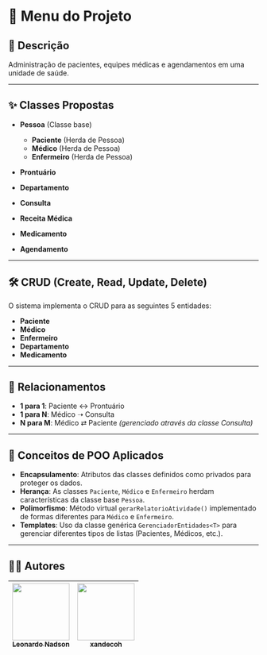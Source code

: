 # 📂 Menu do Projeto

## 📄 Descrição
Administração de pacientes, equipes médicas e agendamentos em uma unidade de saúde.

---

## ✨ Classes Propostas

- **Pessoa** (Classe base)
  - **Paciente** (Herda de Pessoa)
  - **Médico** (Herda de Pessoa)
  - **Enfermeiro** (Herda de Pessoa)

- **Prontuário**
- **Departamento**
- **Consulta**
- **Receita Médica**
- **Medicamento**
- **Agendamento**

---

## 🛠️ CRUD (Create, Read, Update, Delete)
O sistema implementa o CRUD para as seguintes 5 entidades:

- **Paciente**
- **Médico**
- **Enfermeiro**
- **Departamento**
- **Medicamento**

---

## 🔗 Relacionamentos

- **1 para 1**: Paciente ↔️ Prontuário  
- **1 para N**: Médico ➝ Consulta  
- **N para M**: Médico ⇄ Paciente *(gerenciado através da classe Consulta)*

---

## 🧠 Conceitos de POO Aplicados

- **Encapsulamento**: Atributos das classes definidos como privados para proteger os dados.
- **Herança**: As classes `Paciente`, `Médico` e `Enfermeiro` herdam características da classe base `Pessoa`.
- **Polimorfismo**: Método virtual `gerarRelatorioAtividade()` implementado de formas diferentes para `Médico` e `Enfermeiro`.
- **Templates**: Uso da classe genérica `GerenciadorEntidades<T>` para gerenciar diferentes tipos de listas (Pacientes, Médicos, etc.).

---
## 👨‍💻 Autores

| [<img src="https://avatars.githubusercontent.com/u/72714982?v=4" width=115><br><sub>Leonardo Nadson</sub>](https://github.com/leonardonadson) | [<img src="https://avatars.githubusercontent.com/u/177072444?v=4" width=115><br><sub>xandecoh</sub>](https://github.com/xandecoh) |
| :---: | :---: |

